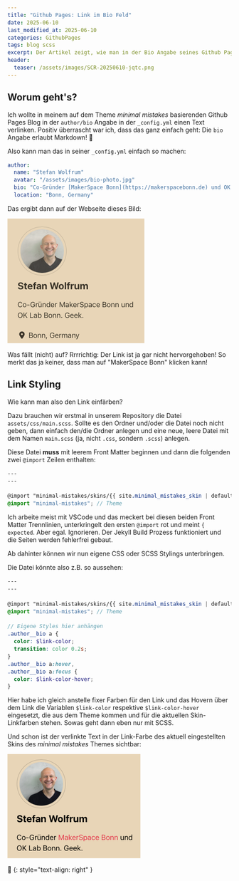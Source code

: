 ```yaml
---
title: "Github Pages: Link im Bio Feld"
date: 2025-06-10
last_modified_at: 2025-06-10
categories: GithubPages
tags: blog scss
excerpt: Der Artikel zeigt, wie man in der Bio Angabe seines Github Pages Blogs einen Link unterbringen und stylen kann.
header:
  teaser: /assets/images/SCR-20250610-jqtc.png
---
```

## Worum geht's?
Ich wollte in meinem auf dem Theme _minimal mistakes_ basierenden Github Pages Blog in der `author/bio` Angabe in der `_config.yml` einen Text verlinken. Positiv überrascht war ich, dass das ganz einfach geht: Die `bio` Angabe erlaubt Markdown! 🎉

Also kann man das in seiner `_config.yml` einfach so machen:

```yaml
author:
  name: "Stefan Wolfrum"
  avatar: "/assets/images/bio-photo.jpg"
  bio: "Co-Gründer [MakerSpace Bonn](https://makerspacebonn.de) und OK Lab Bonn. Geek."
  location: "Bonn, Germany"
```

Das ergibt dann auf der Webseite dieses Bild:

![Link farblos](/assets/images/SCR-20250610-jhss.png)

Was fällt (nicht) auf? Rrrrichtig: Der Link ist ja gar nicht hervorgehoben! So merkt das ja keiner, dass man auf "MakerSpace Bonn" klicken kann!

## Link Styling
Wie kann man also den Link einfärben?

Dazu brauchen wir erstmal in unserem Repository die Datei `assets/css/main.scss`. Sollte es den Ordner und/oder die Datei noch nicht geben, dann einfach den/die Ordner anlegen und eine neue, leere Datei mit dem Namen `main.scss` (ja, nicht `.css`, sondern `.scss`) anlegen.

Diese Datei **muss** mit leerem Front Matter beginnen und dann die folgenden zwei `@import` Zeilen enthalten:

```scss
---
---

@import "minimal-mistakes/skins/{{ site.minimal_mistakes_skin | default: 'default' }}"; // Skin
@import "minimal-mistakes"; // Theme
```

Ich arbeite meist mit VSCode und das meckert bei diesen beiden Front Matter Trennlinien, unterkringelt den ersten `@import` rot und meint `{ expected`. Aber egal. Ignorieren. Der Jekyll Build Prozess funktioniert und die Seiten werden fehlerfrei gebaut.

Ab dahinter können wir nun eigene CSS oder SCSS Stylings unterbringen.

Die Datei könnte also z.B. so aussehen:

```scss
---
---

@import "minimal-mistakes/skins/{{ site.minimal_mistakes_skin | default: 'default' }}"; // Skin
@import "minimal-mistakes"; // Theme

// Eigene Styles hier anhängen
.author__bio a {
  color: $link-color;
  transition: color 0.2s;
}
.author__bio a:hover,
.author__bio a:focus {
  color: $link-color-hover;
}
```

Hier habe ich gleich anstelle fixer Farben für den Link und das Hovern über dem Link die Variablen `$link-color` respektive `$link-color-hover` eingesetzt, die aus dem Theme kommen und für die aktuellen Skin-Linkfarben stehen. Sowas geht dann eben nur mit SCSS.

Und schon ist der verlinkte Text in der Link-Farbe des aktuell eingestellten Skins des _minimal mistakes_ Themes sichtbar:

![Link korrekt](/assets/images/SCR-20250610-jqtc.png)

🔲
{: style="text-align: right" }